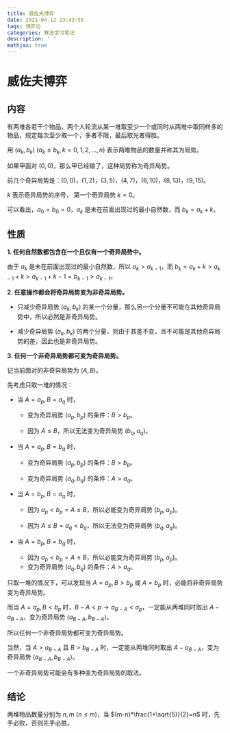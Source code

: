 ```yaml
---
title: 威佐夫博弈
date: 2021-04-12 23:43:55
tags: 博弈论
categories: 算法学习笔记
description: ' '
mathjax: true
---
```


# 威佐夫博弈

## 内容

有两堆各若干个物品，两个人轮流从某一堆取至少一个或同时从两堆中取同样多的物品，规定每次至少取一个，多者不限，最后取光者得胜。

用 $(a_k,b_k)$ $(a_k\le b_k,k=0,1,2,\dots,n)$ 表示两堆物品的数量并称其为局势。

如果甲面对 $(0,0)$，那么甲已经输了，这种局势称为奇异局势。

前几个奇异局势是：$(0,0)$，$(1,2)$，$(3,5)$，$(4,7)$，$(6,10)$，$(8,13)$，$(9,15)$。

$k$ 表示奇异局势的序号， 第一个奇异局势 $k=0$。

可以看出，$a_0=b_0=0$，$a_k$ 是未在前面出现过的最小自然数，而 $b_k=a_k+k$。

## 性质

**1. 任何自然数都包含在一个且仅有一个奇异局势中。**

由于 $a_k$ 是未在前面出现过的最小自然数，所以 $a_k>a_{k-1}$，而 $b_k= a_k+k>a_{k-1}+k>a_{k-1}+k-1=b_{k-1}>a_{k-1}$。

**2. 任意操作都会将奇异局势变为非奇异局势。**

- 只减少奇异局势 $(a_k,b_k)$ 的某一个分量，那么另一个分量不可能在其他奇异局势中，所以必然是非奇异局势。

- 减少奇异局势 $(a_k,b_k)$ 的两个分量，则由于其差不变，且不可能是其他奇异局势的差，因此也是非奇异局势。

**3. 任何一个非奇异局势都可变为奇异局势。**

记当前面对的非奇异局势为 $(A,B)$。

先考虑只取一堆的情况：

- 当 $A=a_p,B=a_q$ 时，

  - 变为奇异局势 $(a_p,b_p)$ 的条件：$B>b_p$。

  - 因为 $A \le B$，所以无法变为奇异局势 $(b_q,a_q)$。

- 当 $A=a_p,B=b_q$ 时，

  - 变为奇异局势 $(a_p,b_p)$ 的条件：$B>b_p$。

  - 变为奇异局势 $(a_q,b_q)$ 的条件：$A>a_q$。

- 当 $A=b_p,B=a_q$ 时，

  - 因为 $a_p < b_p = A \le B$，所以必能变为奇异局势 $(b_p,a_p)$。

  - 因为 $A \le B = a_q <b_q$，所以无法变为奇异局势 $(b_q,a_q)$。

- 当 $A=b_p,B=b_q$ 时，

  - 因为 $a_p < b_p = A \le B$，所以必能变为奇异局势 $(b_p,a_p)$。
  - 变为奇异局势 $(a_q,b_q)$ 的条件：$A>a_q$。

只取一堆的情况下，可以发现当 $A=a_p,B>b_p$ 或 $A=b_p$ 时，必能将非奇异局势变为奇异局势。

而当 $A=a_p,B<b_p$ 时，$B-A<p \longrightarrow a_{B-A} < a_p$，一定能从两堆同时取出 $A-a_{B-A}$，变为奇异局势 $(a_{B-A},b_{B-A})$。

所以任何一个非奇异局势都可变为奇异局势。

当然，当 $A>a_{B-A}$ 且 $B>b_{B-A}$ 时，一定能从两堆同时取出 $A-a_{B-A}$，变为奇异局势 $(a_{B-A},b_{B-A})$。

一个非奇异局势可能会有多种变为奇异局势的取法。

## 结论

两堆物品数量分别为 $n,m$ $(n\le m)$，当 $(m-n)*\frac{1+\sqrt{5}}{2}=n$ 时，先手必败，否则先手必胜。